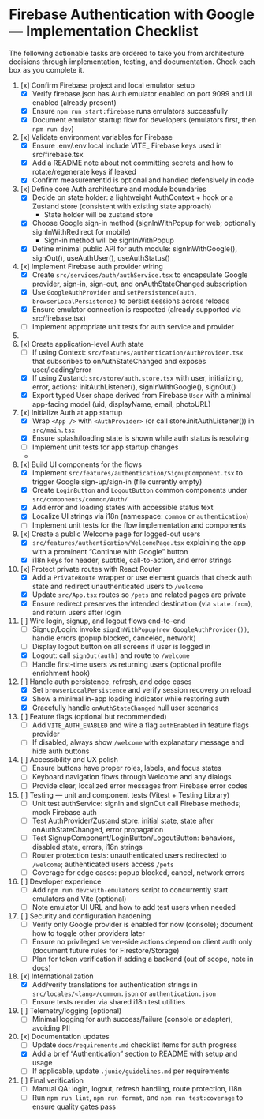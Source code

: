 # Firebase Authentication with Google — Implementation Checklist

The following actionable tasks are ordered to take you from architecture decisions through implementation, testing, and documentation. Check each box as you complete it.

1. [x] Confirm Firebase project and local emulator setup
   - [x] Verify firebase.json has Auth emulator enabled on port 9099 and UI enabled (already present)
   - [x] Ensure `npm run start:firebase` runs emulators successfully
   - [x] Document emulator startup flow for developers (emulators first, then `npm run dev`)

2. [x] Validate environment variables for Firebase
   - [x] Ensure .env/.env.local include VITE_ Firebase keys used in src/firebase.tsx
   - [x] Add a README note about not committing secrets and how to rotate/regenerate keys if leaked
   - [x] Confirm measurementId is optional and handled defensively in code

3. [x] Define core Auth architecture and module boundaries
   - [x] Decide on state holder: a lightweight AuthContext + hook or a Zustand store (consistent with existing state approach)
     - State holder will be zustand store
   - [x] Choose Google sign-in method (signInWithPopup for web; optionally signInWithRedirect for mobile)
     - Sign-in method will be signInWithPopup
   - [x] Define minimal public API for auth module: signInWithGoogle(), signOut(), useAuthUser(), useAuthStatus()

4. [x] Implement Firebase auth provider wiring
   - [x] Create `src/services/auth/authService.tsx` to encapsulate Google provider, sign-in, sign-out, and onAuthStateChanged subscription
   - [x] Use `GoogleAuthProvider` and `setPersistence(auth, browserLocalPersistence)` to persist sessions across reloads
   - [x] Ensure emulator connection is respected (already supported via src/firebase.tsx)
   - [ ] Implement appropriate unit tests for auth service and provider
5. 
6. [x] Create application-level Auth state
   - [ ] If using Context: `src/features/authentication/AuthProvider.tsx` that subscribes to onAuthStateChanged and exposes user/loading/error
   - [x] If using Zustand: `src/store/auth.store.tsx` with user, initializing, error, actions: initAuthListener(), signInWithGoogle(), signOut()
   - [x] Export typed User shape derived from Firebase `User` with a minimal app-facing model (uid, displayName, email, photoURL)

6. [x] Initialize Auth at app startup
   - [x] Wrap `<App />` with `<AuthProvider>` (or call store.initAuthListener()) in `src/main.tsx`
   - [x] Ensure splash/loading state is shown while auth status is resolving
   - [ ] Implement unit tests for app startup changes
   - 
7. [x] Build UI components for the flows
   - [x] Implement `src/features/authentication/SignupComponent.tsx` to trigger Google sign-up/sign-in (file currently empty)
   - [x] Create `LoginButton` and `LogoutButton` common components under `src/components/common/Auth/`
   - [x] Add error and loading states with accessible status text
   - [x] Localize UI strings via i18n (namespace: `common` or `authentication`)
   - [ ] Implement unit tests for the flow implementation and components
   
8. [x] Create a public Welcome page for logged-out users
   - [x] `src/features/authentication/WelcomePage.tsx` explaining the app with a prominent “Continue with Google” button
   - [x] i18n keys for header, subtitle, call-to-action, and error strings

9. [x] Protect private routes with React Router
   - [x] Add a `PrivateRoute` wrapper or use element guards that check auth state and redirect unauthenticated users to `/welcome`
   - [x] Update `src/App.tsx` routes so `/pets` and related pages are private
   - [x] Ensure redirect preserves the intended destination (via `state.from`), and return users after login

10. [ ] Wire login, signup, and logout flows end-to-end
    - [ ] Signup/Login: invoke `signInWithPopup(new GoogleAuthProvider())`, handle errors (popup blocked, canceled, network)
    - [ ] Display logout button on all screens if user is logged in
    - [x] Logout: call `signOut(auth)` and route to `/welcome`
    - [ ] Handle first-time users vs returning users (optional profile enrichment hook)

11. [ ] Handle auth persistence, refresh, and edge cases
    - [x] Set `browserLocalPersistence` and verify session recovery on reload
    - [x] Show a minimal in-app loading indicator while restoring auth
    - [x] Gracefully handle `onAuthStateChanged` null user scenarios

12. [ ] Feature flags (optional but recommended)
    - [ ] Add `VITE_AUTH_ENABLED` and wire a flag `authEnabled` in feature flags provider
    - [ ] If disabled, always show `/welcome` with explanatory message and hide auth buttons

13. [ ] Accessibility and UX polish
    - [ ] Ensure buttons have proper roles, labels, and focus states
    - [ ] Keyboard navigation flows through Welcome and any dialogs
    - [ ] Provide clear, localized error messages from Firebase error codes

14. [ ] Testing — unit and component tests (Vitest + Testing Library)
    - [ ] Unit test authService: signIn and signOut call Firebase methods; mock Firebase auth
    - [ ] Test AuthProvider/Zustand store: initial state, state after onAuthStateChanged, error propagation
    - [ ] Test SignupComponent/LoginButton/LogoutButton: behaviors, disabled state, errors, i18n strings
    - [ ] Router protection tests: unauthenticated users redirected to `/welcome`; authenticated users access `/pets`
    - [ ] Coverage for edge cases: popup blocked, cancel, network errors

15. [ ] Developer experience
    - [ ] Add `npm run dev:with-emulators` script to concurrently start emulators and Vite (optional)
    - [ ] Note emulator UI URL and how to add test users when needed

16. [ ] Security and configuration hardening
    - [ ] Verify only Google provider is enabled for now (console); document how to toggle other providers later
    - [ ] Ensure no privileged server-side actions depend on client auth only (document future rules for Firestore/Storage)
    - [ ] Plan for token verification if adding a backend (out of scope, note in docs)

17. [x] Internationalization
    - [x] Add/verify translations for authentication strings in `src/locales/<lang>/common.json` or `authentication.json`
    - [ ] Ensure tests render via shared i18n test utilities

18. [ ] Telemetry/logging (optional)
    - [ ] Minimal logging for auth success/failure (console or adapter), avoiding PII

19. [x] Documentation updates
    - [ ] Update `docs/requirements.md` checklist items for auth progress
    - [x] Add a brief “Authentication” section to README with setup and usage
    - [ ] If applicable, update `.junie/guidelines.md` per requirements

20. [ ] Final verification
    - [ ] Manual QA: login, logout, refresh handling, route protection, i18n
    - [ ] Run `npm run lint`, `npm run format`, and `npm run test:coverage` to ensure quality gates pass
